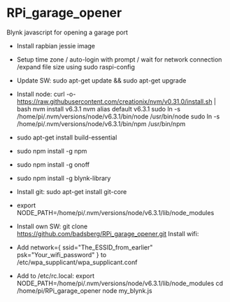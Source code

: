 # RPi_garage_opener
Blynk javascript for opening a garage port
- Install rapbian jessie image
- Setup time zone / auto-login with prompt / wait for network connection /expand file size using sudo raspi-config
- Update SW:
  sudo apt-get update && sudo apt-get upgrade
- Install node:
  curl -o- https://raw.githubusercontent.com/creationix/nvm/v0.31.0/install.sh | bash
  nvm install v6.3.1
  nvm alias default v6.3.1
  sudo ln -s /home/pi/.nvm/versions/node/v6.3.1/bin/node /usr/bin/node
  sudo ln -s /home/pi/.nvm/versions/node/v6.3.1/bin/npm /usr/bin/npm
- sudo apt-get install build-essential
- sudo npm install -g npm
- sudo npm install -g onoff
- sudo npm install -g blynk-library
- Install git:
  sudo apt-get install git-core
- export NODE_PATH=/home/pi/.nvm/versions/node/v6.3.1/lib/node_modules
- Install own SW:
  git clone https://github.com/badsberg/RPi_garage_opener.git
Install wifi:
- Add 
network={
    ssid="The_ESSID_from_earlier"
    psk="Your_wifi_password"
}
to
/etc/wpa_supplicant/wpa_supplicant.conf

- Add to /etc/rc.local:
export NODE_PATH=/home/pi/.nvm/versions/node/v6.3.1/lib/node_modules
cd /home/pi/RPi_garage_opener
node my_blynk.js  <Auth>
